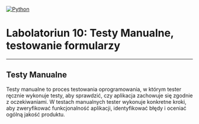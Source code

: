 [![Python](https://img.shields.io/badge/Python-3776AB?style=flat-square&logo=python&logoColor=white)](https://www.python.org/)

# Labolatoriun 10: Testy Manualne, testowanie formularzy

---

## Testy Manualne

Testy manualne to proces testowania oprogramowania, 
w którym tester ręcznie wykonuje testy, aby sprawdzić, 
czy aplikacja zachowuje się zgodnie z oczekiwaniami. 
W testach manualnych tester wykonuje konkretne kroki, aby zweryfikować funkcjonalność aplikacji, 
identyfikować błędy i oceniać ogólną jakość produktu.



